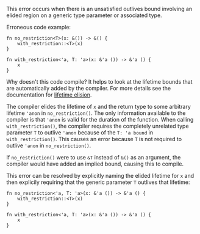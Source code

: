 This error occurs when there is an unsatisfied outlives bound involving an
elided region on a generic type parameter or associated type.

Erroneous code example:

```compile_fail,E0311
fn no_restriction<T>(x: &()) -> &() {
    with_restriction::<T>(x)
}

fn with_restriction<'a, T: 'a>(x: &'a ()) -> &'a () {
    x
}
```

Why doesn't this code compile? It helps to look at the lifetime bounds that are
automatically added by the compiler. For more details see the documentation for
[lifetime elision]( https://doc.rust-lang.org/reference/lifetime-elision.html).

The compiler elides the lifetime of `x` and the return type to some arbitrary
lifetime `'anon` in `no_restriction()`. The only information available to the
compiler is that `'anon` is valid for the duration of the function. When
calling `with_restriction()`, the compiler requires the completely unrelated
type parameter `T` to outlive `'anon` because of the `T: 'a bound` in
`with_restriction()`. This causes an error because `T` is not required to
outlive `'anon` in `no_restriction()`.

If `no_restriction()` were to use `&T` instead of `&()` as an argument, the
compiler would have added an implied bound, causing this to compile.

This error can be resolved by explicitly naming the elided lifetime for `x` and
then explicily requiring that the generic parameter `T` outlives that lifetime:

```
fn no_restriction<'a, T: 'a>(x: &'a ()) -> &'a () {
    with_restriction::<T>(x)
}

fn with_restriction<'a, T: 'a>(x: &'a ()) -> &'a () {
    x
}
```
